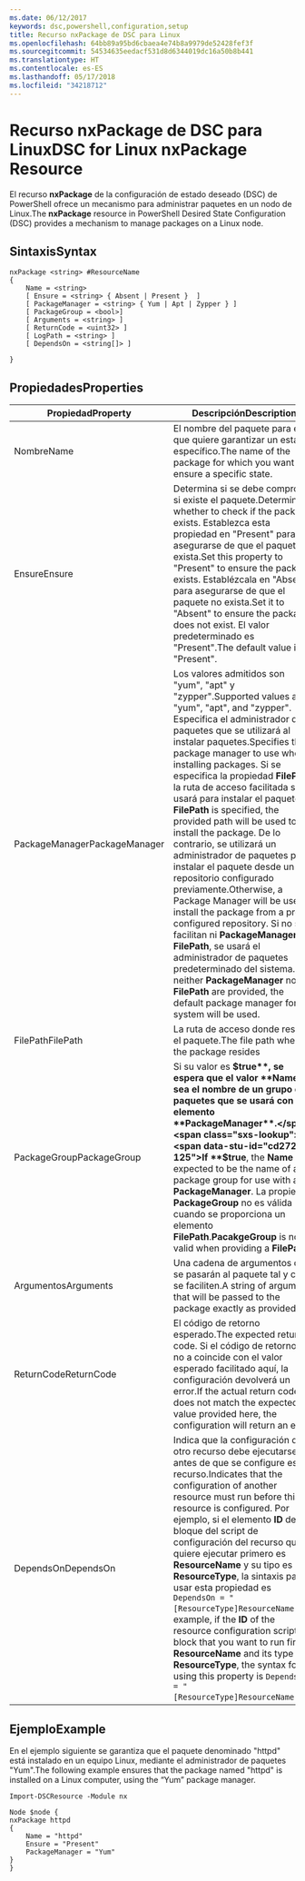 ```yaml
---
ms.date: 06/12/2017
keywords: dsc,powershell,configuration,setup
title: Recurso nxPackage de DSC para Linux
ms.openlocfilehash: 64bb89a95bd6cbaea4e74b8a9979de52428fef3f
ms.sourcegitcommit: 54534635eedacf531d8d6344019dc16a50b8b441
ms.translationtype: HT
ms.contentlocale: es-ES
ms.lasthandoff: 05/17/2018
ms.locfileid: "34218712"
---
```

# <a name="dsc-for-linux-nxpackage-resource"></a><span data-ttu-id="cd272-103">Recurso nxPackage de DSC para Linux</span><span class="sxs-lookup"><span data-stu-id="cd272-103">DSC for Linux nxPackage Resource</span></span>

<span data-ttu-id="cd272-104">El recurso **nxPackage** de la configuración de estado deseado (DSC) de PowerShell ofrece un mecanismo para administrar paquetes en un nodo de Linux.</span><span class="sxs-lookup"><span data-stu-id="cd272-104">The **nxPackage** resource in PowerShell Desired State Configuration (DSC) provides a mechanism to manage packages on a Linux node.</span></span>

## <a name="syntax"></a><span data-ttu-id="cd272-105">Sintaxis</span><span class="sxs-lookup"><span data-stu-id="cd272-105">Syntax</span></span>

```
nxPackage <string> #ResourceName
{
    Name = <string>
    [ Ensure = <string> { Absent | Present }  ]
    [ PackageManager = <string> { Yum | Apt | Zypper } ]
    [ PackageGroup = <bool>]
    [ Arguments = <string> ]
    [ ReturnCode = <uint32> ]
    [ LogPath = <string> ]
    [ DependsOn = <string[]> ]

}
```

## <a name="properties"></a><span data-ttu-id="cd272-106">Propiedades</span><span class="sxs-lookup"><span data-stu-id="cd272-106">Properties</span></span>

|  <span data-ttu-id="cd272-107">Propiedad</span><span class="sxs-lookup"><span data-stu-id="cd272-107">Property</span></span> |  <span data-ttu-id="cd272-108">Descripción</span><span class="sxs-lookup"><span data-stu-id="cd272-108">Description</span></span> |
|---|---|
| <span data-ttu-id="cd272-109">Nombre</span><span class="sxs-lookup"><span data-stu-id="cd272-109">Name</span></span>| <span data-ttu-id="cd272-110">El nombre del paquete para el que quiere garantizar un estado específico.</span><span class="sxs-lookup"><span data-stu-id="cd272-110">The name of the package for which you want to ensure a specific state.</span></span>|
| <span data-ttu-id="cd272-111">Ensure</span><span class="sxs-lookup"><span data-stu-id="cd272-111">Ensure</span></span>| <span data-ttu-id="cd272-112">Determina si se debe comprobar si existe el paquete.</span><span class="sxs-lookup"><span data-stu-id="cd272-112">Determines whether to check if the package exists.</span></span> <span data-ttu-id="cd272-113">Establezca esta propiedad en "Present" para asegurarse de que el paquete exista.</span><span class="sxs-lookup"><span data-stu-id="cd272-113">Set this property to "Present" to ensure the package exists.</span></span> <span data-ttu-id="cd272-114">Establézcala en "Absent" para asegurarse de que el paquete no exista.</span><span class="sxs-lookup"><span data-stu-id="cd272-114">Set it to "Absent" to ensure the package does not exist.</span></span> <span data-ttu-id="cd272-115">El valor predeterminado es "Present".</span><span class="sxs-lookup"><span data-stu-id="cd272-115">The default value is "Present".</span></span>|
| <span data-ttu-id="cd272-116">PackageManager</span><span class="sxs-lookup"><span data-stu-id="cd272-116">PackageManager</span></span>| <span data-ttu-id="cd272-117">Los valores admitidos son "yum", "apt" y "zypper".</span><span class="sxs-lookup"><span data-stu-id="cd272-117">Supported values are "yum", "apt", and "zypper".</span></span> <span data-ttu-id="cd272-118">Especifica el administrador de paquetes que se utilizará al instalar paquetes.</span><span class="sxs-lookup"><span data-stu-id="cd272-118">Specifies the package manager to use when installing packages.</span></span> <span data-ttu-id="cd272-119">Si se especifica la propiedad **FilePath**, la ruta de acceso facilitada se usará para instalar el paquete.</span><span class="sxs-lookup"><span data-stu-id="cd272-119">If **FilePath** is specified, the provided path will be used to install the package.</span></span> <span data-ttu-id="cd272-120">De lo contrario, se utilizará un administrador de paquetes para instalar el paquete desde un repositorio configurado previamente.</span><span class="sxs-lookup"><span data-stu-id="cd272-120">Otherwise, a Package Manager will be used to install the package from a pre-configured repository.</span></span> <span data-ttu-id="cd272-121">Si no se facilitan ni **PackageManager** ni **FilePath**, se usará el administrador de paquetes predeterminado del sistema.</span><span class="sxs-lookup"><span data-stu-id="cd272-121">If neither **PackageManager** nor **FilePath** are provided, the default package manager for the system will be used.</span></span>|
| <span data-ttu-id="cd272-122">FilePath</span><span class="sxs-lookup"><span data-stu-id="cd272-122">FilePath</span></span>| <span data-ttu-id="cd272-123">La ruta de acceso donde reside el paquete.</span><span class="sxs-lookup"><span data-stu-id="cd272-123">The file path where the package resides</span></span>|
| <span data-ttu-id="cd272-124">PackageGroup</span><span class="sxs-lookup"><span data-stu-id="cd272-124">PackageGroup</span></span>| <span data-ttu-id="cd272-125">Si su valor es **$true**, se espera que el valor **Name** sea el nombre de un grupo de paquetes que se usará con un elemento **PackageManager**.</span><span class="sxs-lookup"><span data-stu-id="cd272-125">If **$true**, the **Name** is expected to be the name of a package group for use with a **PackageManager**.</span></span> <span data-ttu-id="cd272-126">La propiedad **PackageGroup** no es válida cuando se proporciona un elemento **FilePath**.</span><span class="sxs-lookup"><span data-stu-id="cd272-126">**PacakgeGroup** is not valid when providing a **FilePath**.</span></span>|
| <span data-ttu-id="cd272-127">Argumentos</span><span class="sxs-lookup"><span data-stu-id="cd272-127">Arguments</span></span>| <span data-ttu-id="cd272-128">Una cadena de argumentos que se pasarán al paquete tal y como se faciliten.</span><span class="sxs-lookup"><span data-stu-id="cd272-128">A string of arguments that will be passed to the package exactly as provided.</span></span>|
| <span data-ttu-id="cd272-129">ReturnCode</span><span class="sxs-lookup"><span data-stu-id="cd272-129">ReturnCode</span></span>| <span data-ttu-id="cd272-130">El código de retorno esperado.</span><span class="sxs-lookup"><span data-stu-id="cd272-130">The expected return code.</span></span> <span data-ttu-id="cd272-131">Si el código de retorno real no a coincide con el valor esperado facilitado aquí, la configuración devolverá un error.</span><span class="sxs-lookup"><span data-stu-id="cd272-131">If the actual return code does not match the expected value provided here, the configuration will return an error.</span></span>|
| <span data-ttu-id="cd272-132">DependsOn</span><span class="sxs-lookup"><span data-stu-id="cd272-132">DependsOn</span></span> | <span data-ttu-id="cd272-133">Indica que la configuración de otro recurso debe ejecutarse antes de que se configure este recurso.</span><span class="sxs-lookup"><span data-stu-id="cd272-133">Indicates that the configuration of another resource must run before this resource is configured.</span></span> <span data-ttu-id="cd272-134">Por ejemplo, si el elemento **ID** del bloque del script de configuración del recurso que quiere ejecutar primero es **ResourceName** y su tipo es **ResourceType**, la sintaxis para usar esta propiedad es `DependsOn = "[ResourceType]ResourceName"`.</span><span class="sxs-lookup"><span data-stu-id="cd272-134">For example, if the **ID** of the resource configuration script block that you want to run first is **ResourceName** and its type is **ResourceType**, the syntax for using this property is `DependsOn = "[ResourceType]ResourceName"`.</span></span>|

## <a name="example"></a><span data-ttu-id="cd272-135">Ejemplo</span><span class="sxs-lookup"><span data-stu-id="cd272-135">Example</span></span>

<span data-ttu-id="cd272-136">En el ejemplo siguiente se garantiza que el paquete denominado "httpd" está instalado en un equipo Linux, mediante el administrador de paquetes "Yum".</span><span class="sxs-lookup"><span data-stu-id="cd272-136">The following example ensures that the package named "httpd" is installed on a Linux computer, using the “Yum” package manager.</span></span>

```
Import-DSCResource -Module nx

Node $node {
nxPackage httpd
{
    Name = "httpd"
    Ensure = "Present"
    PackageManager = "Yum"
}
}
```